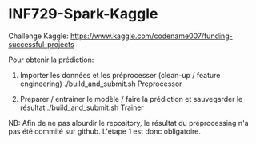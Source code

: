 # INF729-Spark-Kaggle

Challenge Kaggle: https://www.kaggle.com/codename007/funding-successful-projects

Pour obtenir la prédiction:

1) Importer les données et les préprocesser (clean-up / feature engineering)
   ./build_and_submit.sh Preprocessor

2) Preparer / entrainer le modèle / faire la prédiction et sauvegarder le résultat
   ./build_and_submit.sh Trainer


NB: Afin de ne pas alourdir le repository, le résultat du préprocessing n'a pas été commité sur github.
L'étape 1 est donc obligatoire.